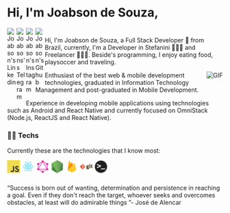 # Hi, I'm Joabson de Souza,
<a href="https://www.linkedin.com/in/abhisheknaiidu/">
  <img align="left" alt="Joabson's Linkedin" width="22px" src="https://image.flaticon.com/icons/svg/174/174857.svg" />
</a>
<a href="https://t.me/joabson_programadorzao">
  <img align="left" alt="Joabsons's Telegram" width="22px" src="https://image.flaticon.com/icons/svg/2111/2111646.svg" />
</a>
<a href="https://www.instagram.com/programadorzao/">
  <img align="left" alt="Joabson's Instagram" width="22px" src="https://image.flaticon.com/icons/svg/2111/2111463.svg" />
</a>
<a href="https://github.com/joabsondesouza/">
  <img align="left" alt="Joabson's Github" width="22px" src="https://image.flaticon.com/icons/svg/733/733609.svg" />
</a>

#
#

Hi, I'm Joabson de Souza, a Full Stack Developer 🚀 from Brazil, currently, I'm a Developer in Stefanini 🙍🏽‍♂️ and Freelancer 👨🏽‍💻. 
Beside's programming, I enjoy eating food, playsoccer and traveling.

<img align="right" alt="GIF" src="https://media.giphy.com/media/836HiJc7pgzy8iNXCn/giphy.gif" />

Enthusiast of the best web & mobile development technologies, graduated in Information Technology Management and post-graduated in Mobile Development.

Experience in developing mobile applications using technologies such as Android and React Native and currently focused on OmniStack (Node.js, ReactJS and React Native).

### :man_technologist:  Techs

Currently these are the technologies that I know most:

<code><img height="30" src="https://raw.githubusercontent.com/github/explore/80688e429a7d4ef2fca1e82350fe8e3517d3494d/topics/javascript/javascript.png"></code>
<code><img height="30" src="https://raw.githubusercontent.com/github/explore/80688e429a7d4ef2fca1e82350fe8e3517d3494d/topics/react/react.png"></code>
<code><img height="30" src="https://raw.githubusercontent.com/github/explore/5c058a388828bb5fde0bcafd4bc867b5bb3f26f3/topics/graphql/graphql.png"></code>
<code><img height="30" src="https://raw.githubusercontent.com/github/explore/80688e429a7d4ef2fca1e82350fe8e3517d3494d/topics/nodejs/nodejs.png"></code>
<code><img height="30" src="https://raw.githubusercontent.com/github/explore/80688e429a7d4ef2fca1e82350fe8e3517d3494d/topics/firebase/firebase.png"></code>
<code><img height="30" src="https://raw.githubusercontent.com/github/explore/80688e429a7d4ef2fca1e82350fe8e3517d3494d/topics/git/git.png"></code>
<code><img height="30" src="https://raw.githubusercontent.com/github/explore/80688e429a7d4ef2fca1e82350fe8e3517d3494d/topics/terminal/terminal.png"></code>

###
###

“Success is born out of wanting, determination and persistence in reaching a goal. Even if they don't reach the target, whoever seeks and overcomes obstacles, at least will do admirable things ”- José de Alencar

   [React Native]: <https://reactnative.dev>
   [React JS]: <https://pt-br.reactjs.org>
   [Node.js]: <http://nodejs.org>
   [Android]: <https://www.android.com/intl/pt-BR_br>
